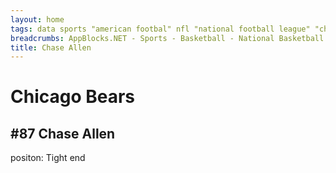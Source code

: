 ```yaml
---
layout: home 
tags: data sports "american footbal" nfl "national football league" "chicago bears" chicago illinois
breadcrumbs: AppBlocks.NET - Sports - Basketball - National Basketball Association - Chicago Bears - Chase Allen
title: Chase Allen
---
```

# Chicago Bears

## #87 Chase Allen
positon: Tight end
